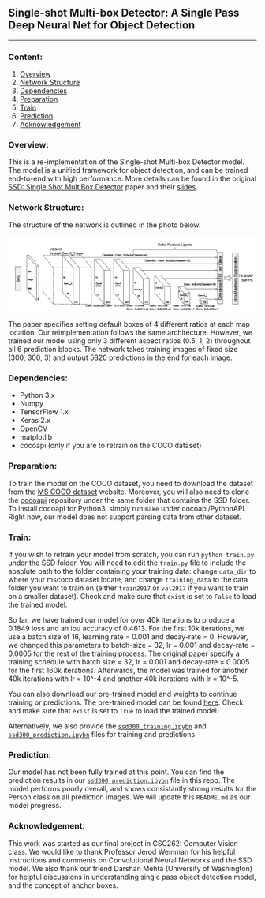 ## Single-shot Multi-box Detector: A Single Pass Deep Neural Net for Object Detection
---
### Content: 

1. [Overview](#Overview)
2. [Network Structure](#NetworkStructure)
3. [Dependencies](#Dependencies)
4. [Preparation](#Preparation)
4. [Train](#Train)
5. [Prediction](#Prediction)
6. [Acknowledgement](#Acknowledgement)

### Overview: 

This is a re-implementation of the Single-shot Multi-box Detector model. The model is a unified framework for object detection, 
and can be trained end-to-end with high performance. More details can be found in the original 
[SSD: Single Shot MultiBox Detector](https://arxiv.org/abs/1512.02325) paper and their 
[slides](http://www.cs.unc.edu/~wliu/papers/ssd_eccv2016_slide.pdf). 

### Network Structure: 

The structure of the network is outlined in the photo below. 

![img01](images/ssd_model.png)

The paper specifies setting default boxes of 4 different ratios at each map location. Our reimplementation follows the same
architecture. However, we trained our model using only 3 different aspect ratios (0.5, 1, 2) throughout all 6 prediction blocks.
The network takes training images of fixed size (300, 300, 3) and output 5820 predictions in the end for each image. 

### Dependencies: 

* Python 3.x
* Numpy
* TensorFlow 1.x
* Keras 2.x
* OpenCV
* matplotlib
* cocoapi (only if you are to retrain on the COCO dataset)

### Preparation: 

To train the model on the COCO dataset, you need to download the dataset from the [MS COCO dataset](http://cocodataset.org) 
website. Moreover, you will also need to clone the [cocoapi](https://github.com/cocodataset/cocoapi/) 
repository under the same folder that contains the SSD folder. To install cocoapi for Python3, simply run ```make``` under 
cocoapi/PythonAPI. Right now, our model does not support parsing data from other dataset. 

### Train: 

If you wish to retrain your model from scratch, you can run ```python train.py``` under the SSD folder. You will need to edit 
the ```train.py``` file to include the absolute path to the folder containing your training data: change ```data_dir``` to 
where your mscoco dataset locate, and change ```training_data``` to the data folder you want to train on (either ```train2017```
or ```val2017``` if you want to train on a smaller dataset). Check and make sure that ```exist``` is set to ```False```
to load the trained model. 

So far, we have trained our model for over 40k iterations to produce a 0.1849 loss and an iou accuracy of 0.4613. For the first 10k iterations, 
we use a batch size of 16, learning rate = 0.001 and decay-rate = 0. However, we changed this parameters to batch-size = 32, 
lr = 0.001 and decay-rate = 0.0005 for the rest of the training process. The original paper specify a training schedule
with batch size = 32, lr = 0.001 and decay-rate = 0.0005 for the first 160k iterations. Afterwards, the model was trained for
another 40k iterations with lr = 10^-4 and another 40k iterations with lr = 10^-5. 

You can also download our pre-trained model and weights to continue training or predictions. The pre-trained model can be
found [here](https://drive.google.com/file/d/1srlpSiVuuDdpiDFfAsGZU3mK_VMzbEen/view?usp=sharing). Check and make sure that 
```exist``` is set to ```True``` to load the trained model. 

Alternatively, we also provide the [`ssd300_training.ipybn`](ssd300_training.ipybn) and 
[`ssd300_prediction.ipybn`](ssd300_prediction.ipybn) files for training and predictions.

### Prediction: 

Our model has not been fully trained at this point. You can find the prediction results in our [`ssd300_prediction.ipybn`](ssd300_prediction.ipybn)
file in this repo. The model performs poorly overall, and shows consistantly strong results for the Person class on all
prediction images. We will update this `README.md` as our model progress. 

### Acknowledgement: 

This work was started as our final project in CSC262: Computer Vision class. We would like to thank Professor Jerod Weinman 
for his helpful instructions and comments on Convolutional Neural Networks and the SSD model. We also thank our friend
Darshan Mehta (University of Washington) for helpful discussions in understanding single pass object detection model, and the concept of anchor boxes. 

